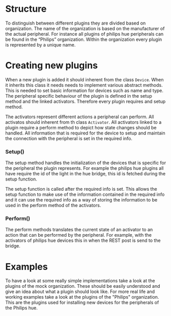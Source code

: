 # Structure
To distinguish between different plugins they are divided based on organization.
The name of the organization is based on the manufacturer of the actual 
peripheral.
For instance all plugins of philips hue peripherals can be found in the
“Philips” organization. Within the organization every plugin is represented 
by a unique name. 

# Creating new plugins
When a new plugin is added it should inherent from the class `Device`.
When it inherits this class it needs needs to implement various abstract 
methods.
This is needed to set basic information for devices such as name and type.
The peripheral specific behaviour of the plugin is defined in the setup method
and the linked activators.
Therefore every plugin requires and setup method.

The activators represent different actions a peripheral can perform.
All activatos should inherent from th class `Activator`.
All activators linked to a plugin require a perform method to depict how state
changes should be handled.
All information that is required for the device to setup and maintain the 
connection with the peripheral is set in the required info. 

### Setup()
The setup method handles the initialization of the devices that is specific 
for the peripheral the plugin represents. 
For example the philips hue plugins all have require the id of the light in the
 hue bridge, this id is fetched during the setup function.

The setup function is called after the required info is set.
This allows the setup function to make use of the information contained in the 
required info and it can use the required info as a way of storing the 
information to be used in the perform method of the activators.

### Perform()
The perform methods translates the current state of an activator to an action 
that can be performed by the peripheral. 
For example, with the activators of philips hue devices this in when the REST
post is send to the bridge.

# Examples
To have a look at some really simple implementations take a look at the plugins
of the mock organization.
These should be easily understood and give an idea about what a plugin should 
look like.
For more real life and working examples take a look at the plugins of the 
"Philips" organization.
This are the plugins used for installing new devices for the peripherals of 
the Philips hue.
